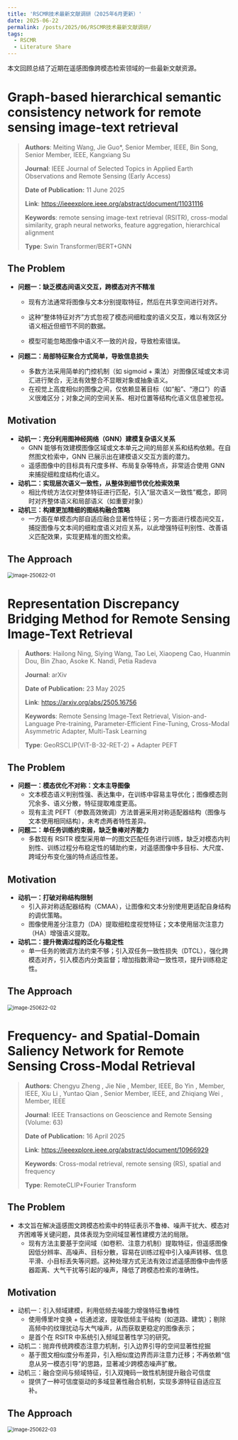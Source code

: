 ```yaml
---
title: 'RSCMR技术最新文献调研（2025年6月更新）'
date: 2025-06-22
permalink: /posts/2025/06/RSCMR技术最新文献调研/
tags:
  - RSCMR
  - Literature Share
---
```


本文回顾总结了近期在遥感图像跨模态检索领域的一些最新文献资源。

# Graph-based hierarchical semantic consistency network for remote sensing image-text retrieval

> **Authors**: Meiting Wang, Jie Guo*, Senior Member, IEEE, Bin Song, Senior Member, IEEE, Kangxiang Su
>
> **Journal**: IEEE Journal of Selected Topics in Applied Earth Observations and Remote Sensing (Early Access)
>
> **Date of Publication:** 11 June 2025
>
> **Link**: https://ieeexplore.ieee.org/abstract/document/11031116
>
> **Keywords**: remote sensing image-text retrieval (RSITR), cross-modal similarity, graph neural networks, feature aggregation,
> hierarchical alignment
>
> **Type**: Swin Transformer/BERT+GNN

## The Problem

- **问题一：缺乏模态间语义交互，跨模态对齐不精准**

  - 现有方法通常将图像与文本分别提取特征，然后在共享空间进行对齐。

  - 这种“整体特征对齐”方式忽视了模态间细粒度的语义交互，难以有效区分语义相近但细节不同的数据。

  - 模型可能忽略图像中语义不一致的片段，导致检索错误。

- **问题二：局部特征聚合方式简单，导致信息损失**
  - 多数方法采用简单的门控机制（如 sigmoid + 乘法）对图像区域或文本词汇进行聚合，无法有效整合不显眼对象或抽象语义。
  - 在视觉上高度相似的图像之间，仅依赖显著目标（如“船”、“港口”）的语义很难区分；对象之间的空间关系、相对位置等结构化语义信息被忽视。

## Motivation

- **动机一：充分利用图神经网络（GNN）建模复杂语义关系**
  - GNN 能够有效建模图像区域或文本单元之间的局部关系和结构依赖。在自然图文检索中，GNN 已展示出在建模语义交互方面的潜力。
  - 遥感图像中的目标具有尺度多样、布局复杂等特点，非常适合使用 GNN 来捕捉细粒度结构化语义。
- **动机二：实现层次语义一致性，从整体到细节优化检索效果**
  - 相比传统方法仅对整体特征进行匹配，引入“层次语义一致性”概念，即同时对齐整体语义和局部语义（如重要对象）
- **动机三：构建更加精细的图结构融合策略**
  - 一方面在单模态内部自适应融合显著性特征；另一方面进行模态间交互，捕捉图像与文本间的细粒度语义对应关系，以此增强特征判别性、改善语义匹配效果，实现更精准的图文检索。

## The Approach

<img src="images/image-250622-01.png" alt="image-250622-01" style="zoom:80%;" />



# Representation Discrepancy Bridging Method for Remote Sensing Image-Text Retrieval

> **Authors**: Hailong Ning, Siying Wang, Tao Lei, Xiaopeng Cao, Huanmin Dou, Bin Zhao, Asoke K. Nandi, Petia Radeva
>
> **Journal**: arXiv
>
> **Date of Publication:** 23 May 2025
>
> **Link**: https://arxiv.org/abs/2505.16756
>
> **Keywords**: Remote Sensing Image-Text Retrieval, Vision-and-Language Pre-training, Parameter-Efficient Fine-Tuning, Cross-Modal Asymmetric Adapter, Multi-Task Learning
>
> **Type**: GeoRSCLIP(ViT-B-32-RET-2) + Adapter PEFT

## The Problem

- **问题一：模态优化不对称：文本主导图像**
  - 文本模态语义判别性强、表达集中，在训练中容易主导优化；图像模态则冗余多、语义分散，特征提取难度更高。
  - 现有主流 PEFT（参数高效微调）方法普遍采用对称适配器结构（图像与文本使用相同结构），未考虑两者特性差异。
- **问题二：单任务训练约束弱，缺乏鲁棒对齐能力**
  - 多数现有 RSITR 模型采用单一的图文匹配任务进行训练，缺乏对模态内判别性、训练过程分布稳定性的辅助约束，对遥感图像中多目标、大尺度、跨域分布变化强的特点适应性差。

## Motivation

- **动机一：打破对称结构限制**
  - 引入非对称适配器结构（CMAA），让图像和文本分别使用更适配自身结构的调优策略。
  - 图像使用差分注意力（DA）提取细粒度视觉特征；文本使用层次注意力（HA）增强语义提取。
- **动机二：提升微调过程的泛化与稳定性**
  - 单一任务的微调方法约束不够；引入双任务一致性损失（DTCL），强化跨模态对齐，引入模态内分类监督；增加指数滑动一致性项，提升训练稳定性。

## The Approach

<img src="images/image-250622-02.png" alt="image-250622-02" style="zoom:80%;" />



# Frequency- and Spatial-Domain Saliency Network for Remote Sensing Cross-Modal Retrieval

> **Authors**: Chengyu Zheng , Jie Nie , Member, IEEE, Bo Yin , Member, IEEE, Xiu Li , Yuntao Qian , Senior Member, IEEE, and Zhiqiang Wei , Member, IEEE
>
> **Journal**: IEEE Transactions on Geoscience and Remote Sensing (Volume: 63)
>
> **Date of Publication:** 16 April 2025
>
> **Link**: https://ieeexplore.ieee.org/abstract/document/10966929
>
> **Keywords**: Cross-modal retrieval, remote sensing (RS), spatial and frequency
>
> **Type**: RemoteCLIP+Fourier Transform

## The Problem

- 本文旨在解决遥感图文跨模态检索中的特征表示不鲁棒、噪声干扰大、模态对齐困难等关键问题，具体表现为空间域显著性建模方法的局限。
  - 现有方法主要基于空间域（如卷积、注意力机制）提取特征，但遥感图像因低分辨率、高噪声、目标分散，容易在训练过程中引入噪声转移、信息平滑、小目标丢失等问题。这种处理方式无法有效过滤遥感图像中由传感器距离、大气干扰等引起的噪声，降低了跨模态检索的准确性。

## Motivation

- 动机一：引入频域建模，利用低频去噪能力增强特征鲁棒性
  - 使用傅里叶变换 + 低通滤波，提取低频主干结构（如道路、建筑）；剔除高频中的纹理扰动与大气噪声，从而获取更稳定的图像表示；
  - 是首个在 RSITR 中系统引入频域显著性学习的研究。
- 动机二：抛弃传统跨模态注意力机制，引入边界引导的空间显著性挖掘
  - 基于图文相似度分布差异，引入相似度边界而非注意力迁移；不再依赖“信息从另一模态引导”的思路，显著减少跨模态噪声扩散。
- 动机三：融合空间与频域特征，引入双掩码一致性机制提升融合可信度
  - 提供了一种可信度驱动的多域显著性融合机制，实现多源特征自适应互补。

## The Approach

<img src="images/image-250622-03.png" alt="image-250622-03" style="zoom:80%;" />